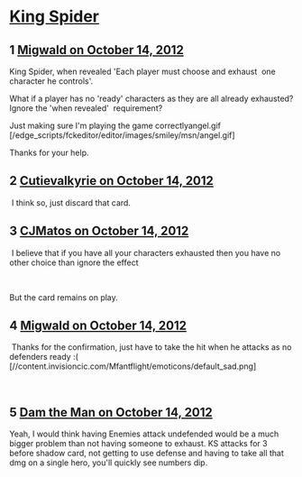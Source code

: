 # [King Spider](https://community.fantasyflightgames.com/topic/72727-king-spider/)

## 1 [Migwald on October 14, 2012](https://community.fantasyflightgames.com/topic/72727-king-spider/?do=findComment&comment=709204)

King Spider, when revealed 'Each player must choose and exhaust  one character he controls'.

What if a player has no 'ready' characters as they are all already exhausted? Ignore the 'when revealed'  requirement?

Just making sure I'm playing the game correctlyangel.gif [/edge_scripts/fckeditor/editor/images/smiley/msn/angel.gif] 

Thanks for your help.

## 2 [Cutievalkyrie on October 14, 2012](https://community.fantasyflightgames.com/topic/72727-king-spider/?do=findComment&comment=709208)

 I think so, just discard that card.

## 3 [CJMatos on October 14, 2012](https://community.fantasyflightgames.com/topic/72727-king-spider/?do=findComment&comment=709209)

 I believe that if you have all your characters exhausted then you have no other choice than ignore the effect

 

But the card remains on play.

## 4 [Migwald on October 14, 2012](https://community.fantasyflightgames.com/topic/72727-king-spider/?do=findComment&comment=709233)

 Thanks for the confirmation, just have to take the hit when he attacks as no defenders ready :( [//content.invisioncic.com/Mfantflight/emoticons/default_sad.png]

 

## 5 [Dam the Man on October 14, 2012](https://community.fantasyflightgames.com/topic/72727-king-spider/?do=findComment&comment=709285)

Yeah, I would think having Enemies attack undefended would be a much bigger problem than not having someone to exhaust. KS attacks for 3 before shadow card, not getting to use defense and having to take all that dmg on a single hero, you'll quickly see numbers dip.

